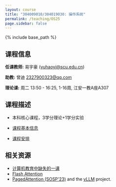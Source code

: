 ```yaml
---
layout: course
title: "304009010/304019030: 操作系统"
permalink: /teaching/OS25
page.sidebar: false
---
```


{% include base_path %}

## 课程信息

**任课教师:** 易宇豪 (yuhaoyi@scu.edu.cn)

**助教:** 曾迪 2327900323@qq.com

**理论课:** 周二 13:50 - 16:25, 1-16周, 江安一教A座A307


## 课程描述

- 本科核心课程，3学分理论+1学分实验

- [课程基本信息](https://kdocs.cn/l/cixuReQrjsgg)
- [课程安排](https://kdocs.cn/l/csSJ6L8QXE5E)

## 相关资源

- [计算机教育中缺失的一课](https://missing-semester-cn.github.io/)
- [Flash Attention](https://github.com/dao-AILab/flash-attention/)
- [PagedAttention (SOSP'23)](https://arxiv.org/pdf/2309.06180) and the [vLLM](https://github.com/vllm-project/vllm) project.
